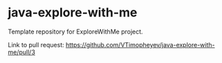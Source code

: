 # java-explore-with-me
Template repository for ExploreWithMe project.

Link to pull request: https://github.com/VTimopheyev/java-explore-with-me/pull/3
